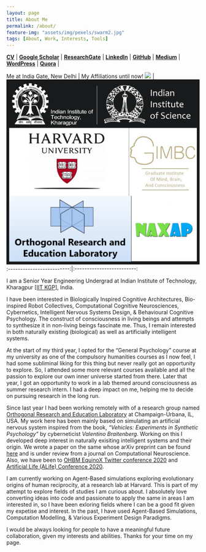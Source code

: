 ```yaml
---
layout: page
title: About Me
permalink: /about/
feature-img: "assets/img/pexels/swarm2.jpg"
tags: [About, Work, Interests, Tools]
---
```



<a href="https://drive.google.com/file/d/15wUozfAyUZHOXf_8XE75sXlGmZAERLuk/view?usp=sharing" target="_blank"><b>CV</b></a>    |   <a href="https://scholar.google.com/citations?user=FTCbGjoAAAAJ&hl=en" target="_blank"><b>Google Scholar</b></a>  |   <a href="https://www.researchgate.net/profile/Ankit_Gupta93" target="_blank"><b>ResearchGate</b></a>  |   <a href="https://www.linkedin.com/in/ankiitgupta7/" target="_blank"><b>LinkedIn</b></a>  |   <a href="https://github.com/ankiitgupta7" target="_blank"><b>GitHub</b></a>  |   <a href="https://medium.com/@ankiitgupta7" target="_blank"><b>Medium</b></a>  |   <a href="https://ankiitgupta7.wordpress.com/" target="_blank"><b>WordPress</b></a>  | <a href="https://www.quora.com/profile/Ankit-Gupta-1695" target="_blank"><b>Quora</b></a>  |  

Me at India Gate, New Delhi             |   My Affiliations until now!
![](https://avatars3.githubusercontent.com/u/25341569?s=460&u=295da8eee2df232778c0b6c18fef0828a2137e01&v=4)  |  ![](https://github.com/ankiitgupta7/ankiitgupta7.github.io/blob/master/assets/img/onsite/affiliations.png?raw=true)
:-------------------------:|:-------------------------:

I am a Senior Year Engineering Undergrad at Indian Institute of Technology, Kharagpur <a href="http://www.iitkgp.ac.in/" target="_blank">[IIT KGP]</a>, India.


I have been interested in Biologically Inspired Cognitive Architectures, Bio-inspired Robot Collectives, Computational Cognitive Neurosciences, Cybernetics, Intelligent Nervous Systems Design, & Behavioural Cognitive Psychology. The construct of consciousness in living beings and attempts to synthesize it in non-living beings fascinate me. Thus, I remain interested in both naturally existing (biological) as well as artificially intelligent systems. 

At the start of my third year, I opted for the “General Psychology” course at my university as one of the compulsory humanities courses as I now feel, I had some subliminal liking for this thing but never really got an opportunity to explore. So, I attended some more relevant courses available and all the passion to explore our own inner universe started from there. Later that year, I got an opportunity to work in a lab themed around consciousness as summer research intern. I had a deep impact on me, helping me to decide on pursuing research in the long run.

Since last year I had been working remotely with of a research group named [Orthogonal Research and Education Laboratory](https://orthogonal-research.weebly.com/) at Champaign-Urbana, IL, USA. My work here has been mainly based on simulating an artificial nervous system inspired from the book, *“Vehicles: Experiments in Synthetic Psychology”* by cyberneticist *Valentino Braitenberg*. Working on this I developed deep interest in naturally exisiting intelligent systems and their origin. We wrote a paper on the same whose arXiv preprint can be found [here](https://arxiv.org/abs/2003.07689) and is under review from a journal on Computational Neuroscience. Also, we have been to [OHBM EquinoX Twitter conference 2020](https://twitter.com/OHBMequinoX/status/1241012923755102212) and [Artificial Life (ALife) Conference 2020](https://www.irit.fr/devonn/2020/07/13/alicea.html).

I am currently working on Agent-Based simulations exploring evolutionary origins of human reciprocity, at a research lab at Harvard. This is part of my attempt to explore fields of studies I am curious about. I absolutely love converting ideas into code and passionate to apply the same in areas I am interested in, so I have been exloring fields where I can be a good fit given my expetise and interest. In the past, I have used Agent-Based Simulations, Computation Modelling, & Various Experiment Design Paradigms. 

I would be always looking for people to have a meaningful future collaboration, given my interests and abilities. Thanks for your time on my page.